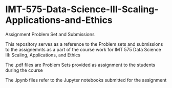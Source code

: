 # IMT-575-Data-Science-III-Scaling-Applications-and-Ethics
Assignment Problem Set and Submissions

This repository serves as a reference to the Problem sets and submissions to the assignemnts as a part of the course work for IMT 575 Data Science III: Scaling, Applications, and Ethics

The .pdf files are Problem Sets provided as assignment to the students during the course

The .ipynb files refer to the Jupyter notebooks submitted for the assignment
